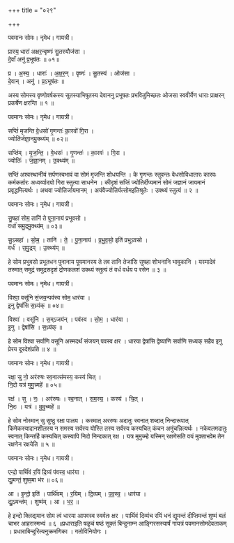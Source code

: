 +++
title = "०२९"

+++


पवमानः सोमः। नृमेध। गायत्री।

प्रास्य॒ धारा॑ अक्षर॒न्वृष्णः॑ सु॒तस्यौज॑सा ।  
दे॒वाँ अनु॑ प्र॒भूष॑तः ॥ ०१॥

प्र । अ॒स्य॒ । धाराः॑ । अ॒क्ष॒र॒न् । वृष्णः॑ । सु॒तस्य॑ । ओज॑सा ।  
दे॒वान् । अनु॑ । प्र॒ऽभूष॑तः ॥

अस्य सोमस्य वृष्णोवर्षकस्य सुतस्याभिषुतस्य देवाननु प्रभूषतः प्रभवितुमिच्छतः ओजसा स्ववीर्येण धाराः प्राक्षरन् प्रकर्षेण क्षरन्ति ॥ १ ॥

पवमानः सोमः। नृमेध। गायत्री।

सप्तिं॑ मृजन्ति वे॒धसो॑ गृ॒णन्तः॑ का॒रवो॑ गि॒रा ।  
ज्योति॑र्जज्ञा॒नमु॒क्थ्य॑म् ॥ ०२॥

सप्ति॑म् । मृ॒ज॒न्ति॒ । वे॒धसः॑ । गृ॒णन्तः॑ । का॒रवः॑ । गि॒रा ।  
ज्योतिः॑ । ज॒ज्ञा॒नम् । उ॒क्थ्य॑म् ॥

सप्तिं अश्वस्थानीयं सर्पणस्वभावं वा सोमं मृजन्ति शोधयन्ति । के गृणन्तः स्तुवन्तः वेधसोविधातारः कारवः कर्मकर्तारः अध्वर्य्वादयो गिरा स्तुत्या साधनेन । कीदृशं सप्तिं ज्योतिर्दीप्यमानं सोमं जज्ञानं जायमानं प्रवृद्धमित्यर्थः । अथवा ज्योतिर्जायमानम् । अयंवैज्योतिर्यत्सोमइतिश्रुतेः । उक्थ्यं स्तुत्यं ॥ २ ॥

पवमानः सोमः। नृमेध। गायत्री।

सु॒षहा॑ सोम॒ तानि॑ ते पुना॒नाय॑ प्रभूवसो ।  
वर्धा॑ समु॒द्रमु॒क्थ्य॑म् ॥ ०३॥

सु॒ऽसहा॑ । सो॒म॒ । तानि॑ । ते॒ । पु॒ना॒नाय॑ । प्र॒भु॒व॒सो॒ इति॑ प्रभुऽवसो ।  
वर्ध॑ । स॒मु॒द्रम् । उ॒क्थ्य॑म् ॥

हे सोम प्रभुवसो प्रभूतधन पुनानाय पूयमानस्य ते तव तानि तेजांसि सुषहा शोभनानि भावुकानि । यस्मादेवं तस्मात् समुद्रं समुद्रसदृशं द्रोणकलशं उक्थ्यं स्तुत्यं तं वर्ध वर्धय प रसेन ॥ ३ ॥

पवमानः सोमः। नृमेध। गायत्री।

विश्वा॒ वसू॑नि सं॒जय॒न्पव॑स्व सोम॒ धार॑या ।  
इ॒नु द्वेषां॑सि स॒ध्र्य॑क् ॥ ०४॥

विश्वा॑ । वसू॑नि । स॒म्ऽजय॑न् । पव॑स्व । सो॒म॒ । धार॑या ।  
इ॒नु । द्वेषां॑सि । स॒ध्र्य॑क् ॥

हे सोम विश्वा सर्वाणि वसूनि अस्मदर्थं संजयन् पवस्व क्षर । धारया द्वेषांसि द्वेष्याणि सर्वाणि सध्यक् सहैव इनु प्रेरय दूरदेशंप्रति ॥ ४ ॥

पवमानः सोमः। नृमेध। गायत्री।

रक्षा॒ सु नो॒ अर॑रुषः स्व॒नात्स॑मस्य॒ कस्य॑ चित् ।  
नि॒दो यत्र॑ मुमु॒च्महे॑ ॥ ०५॥

रक्ष॑ । सु । नः॒ । अर॑रुषः । स्व॒नात् । स॒म॒स्य॒ । कस्य॑ । चि॒त् ।  
नि॒दः । यत्र॑ । मु॒मु॒च्महे॑ ॥

हे सोम नोस्मान् सु सुष्ठु रक्षा पालय । कस्मात् अररुषः अदातुः स्वनात् शब्दात् निन्दारूपात् किमेकस्यादानशीलस्य न समस्य सर्वस्य योस्ति तस्य सर्वस्य कस्यचित् कंचन अमुंचन्नित्यर्थः । नकेवलमदातुः स्वनात् किन्तर्हि कस्यचित् कस्यापि निदो निन्दकात् रक्ष । यत्र मुमुच्म्हे यस्मिन् रक्षणेसति वयं मुक्ताभवेम तेन रक्षणेन रक्षयेति ॥ ५ ॥

पवमानः सोमः। नृमेध। गायत्री।

एन्दो॒ पार्थि॑वं र॒यिं दि॒व्यं प॑वस्व॒ धार॑या ।  
द्यु॒मन्तं॒ शुष्म॒मा भ॑र ॥ ०६॥

आ । इ॒न्दो॒ इति॑ । पार्थि॑वम् । र॒यिम् । दि॒व्यम् । प॒व॒स्व॒ । धार॑या ।  
द्यु॒ऽमन्त॑म् । शुष्म॑म् । आ । भ॒र॒ ॥

हे इन्दो क्लिद्यमान सोम त्वं धारया आपवस्व स्वर्वतः क्षर । पार्थिवं दिव्यंच रयिं धनं द्युमन्तं दीप्तिमन्तं शुष्मं बलं चाभर आहरास्मभ्यं ॥ ६ ॥प्रधाराइति षळृचं षष्ठं सूक्तं बिन्दुनाम्न आङ्गिरसस्यार्षं गायत्रं पवमानसोमदेवताकम् । प्रधाराबिन्दुरित्यनुक्रमणिका । गतोविनियोगः ।